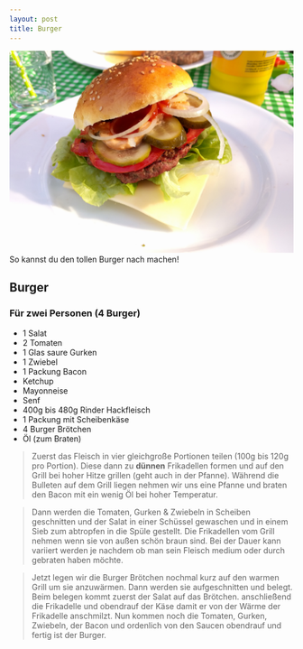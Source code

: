 ```yaml
---
layout: post
title: Burger
---
```


![Mein Burger](/images/signal-2017-07-07-185653.jpg)
So kannst du den tollen Burger nach machen!

## Burger
### Für zwei Personen (4 Burger)

- 1 Salat
- 2 Tomaten
- 1 Glas saure Gurken
- 1 Zwiebel
- 1 Packung Bacon
- Ketchup
- Mayonneise
- Senf
- 400g bis 480g Rinder Hackfleisch
- 1 Packung mit Scheibenkäse
- 4 Burger Brötchen
- Öl (zum Braten)

>Zuerst das Fleisch in vier gleichgroße Portionen teilen (100g bis 120g pro Portion). Diese dann zu **dünnen** Frikadellen formen und auf den Grill bei hoher Hitze grillen (geht auch in der Pfanne). Während die Bulleten auf dem Grill liegen nehmen wir uns eine Pfanne und braten den Bacon mit ein wenig Öl bei hoher Temperatur. 

>Dann werden die Tomaten, Gurken & Zwiebeln in Scheiben geschnitten und der Salat in einer Schüssel gewaschen und in einem Sieb zum abtropfen in die Spüle gestellt. Die Frikadellen vom Grill nehmen wenn sie von außen schön braun sind. Bei der Dauer kann variiert werden je nachdem ob man sein Fleisch medium oder durch gebraten haben möchte.

>Jetzt legen wir die Burger Brötchen nochmal kurz auf den warmen Grill um sie anzuwärmen. Dann werden sie aufgeschnitten und belegt. Beim belegen kommt zuerst der Salat auf das Brötchen. anschließend die Frikadelle und obendrauf der Käse damit er von der Wärme der Frikadelle anschmilzt. Nun kommen noch die Tomaten, Gurken, Zwiebeln, der Bacon und ordenlich von den Saucen obendrauf und fertig ist der Burger.




